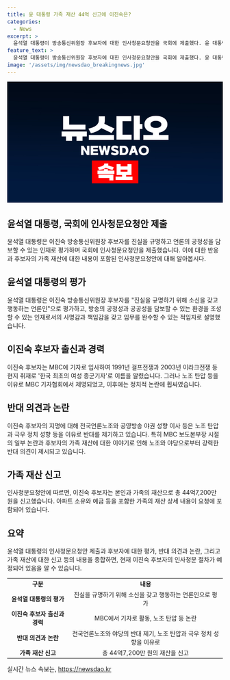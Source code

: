 ```yaml
---
title: 윤 대통령 가족 재산 44억 신고에 이진숙은?
categories:
  - News
excerpt: >
  윤석열 대통령이 방송통신위원장 후보자에 대한 인사청문요청안을 국회에 제출했다. 윤 대통령은 후보자를 진실을 규명하기 위해 소신을 갖고 행동하는 언론인으로 평가했으며, 공정성과 공공성을 담보할 수 있는 적임자로 소개했다. 하지만 후보자의 노조 탄압과 성향 등을 이유로 논란이 일고 있으며, 언론노조는 자진사퇴를 요구하고 있다. 후보자는 가족 재산으로 총 44억7,200만 원을 신고했는데, 이 중에는 14억2,900만 원 상당의 아파트 소유도 포함돼 있다.
feature_text: >
  윤석열 대통령이 방송통신위원장 후보자에 대한 인사청문요청안을 국회에 제출했다. 윤 대통령은 후보자를 진실을 규명하기 위해 소신을 갖고 행동하는 언론인으로 평가했으며, 공정성과 공공성을 담보할 수 있는 적임자로 소개했다. 하지만 후보자의 노조 탄압과 성향 등을 이유로 논란이 일고 있으며, 언론노조는 자진사퇴를 요구하고 있다. 후보자는 가족 재산으로 총 44억7,200만 원을 신고했는데, 이 중에는 14억2,900만 원 상당의 아파트 소유도 포함돼 있다.
image: '/assets/img/newsdao_breakingnews.jpg'
---
```


<p><img src="/assets/img/newsdao_breakingnews.jpg" alt="flaretime 속보" /></p>

<h2 data-ke-size="size26">윤석열 대통령, 국회에 인사청문요청안 제출</h2>

<p data-ke-size="size16">윤석열 대통령은 이진숙 방송통신위원장 후보자를 진실을 규명하고 언론의 공정성을 담보할 수 있는 인재로 평가하며 국회에 인사청문요청안을 제출했습니다. 이에 대한 반응과 후보자의 가족 재산에 대한 내용이 포함된 인사청문요청안에 대해 알아봅시다.</p>

<h2 data-ke-size="size26">윤석열 대통령의 평가</h2>

<p data-ke-size="size16">윤석열 대통령은 이진숙 방송통신위원장 후보자를 "진실을 규명하기 위해 소신을 갖고 행동하는 언론인"으로 평가하고, 방송의 공정성과 공공성을 담보할 수 있는 환경을 조성할 수 있는 인재로서의 사명감과 책임감을 갖고 임무를 완수할 수 있는 적임자로 설명했습니다.</p>

<h2 data-ke-size="size26">이진숙 후보자 출신과 경력</h2>

<p data-ke-size="size16">이진숙 후보자는 MBC에 기자로 입사하여 1991년 걸프전쟁과 2003년 이라크전쟁 등 현지 취재로 '한국 최초의 여성 종군기자'로 이름을 알렸습니다. 그러나 노조 탄압 등을 이유로 MBC 기자협회에서 제명되었고, 이후에는 정치적 논란에 휩싸였습니다.</p>

<h2 data-ke-size="size26">반대 의견과 논란</h2>

<p data-ke-size="size16">이진숙 후보자의 지명에 대해 전국언론노조와 공영방송 야권 성향 이사 등은 노조 탄압과 극우 정치 성향 등을 이유로 반대를 제기하고 있습니다. 특히 MBC 보도본부장 시절의 일부 논란과 후보자의 가족 재산에 대한 이야기로 인해 노조와 야당으로부터 강력한 반대 의견이 제시되고 있습니다.</p>

<h2 data-ke-size="size26">가족 재산 신고</h2>

<p data-ke-size="size16">인사청문요청안에 따르면, 이진숙 후보자는 본인과 가족의 재산으로 총 44억7,200만 원을 신고했습니다. 아파트 소유와 예금 등을 포함한 가족의 재산 상세 내용이 요청에 포함되어 있습니다.</p>

<h2 data-ke-size="size26">요약</h2>

<p data-ke-size="size16">윤석열 대통령의 인사청문요청안 제출과 후보자에 대한 평가, 반대 의견과 논란, 그리고 가족 재산에 대한 신고 등의 내용을 종합하면, 현재 이진숙 후보자의 인사청문 절차가 예정되어 있음을 알 수 있습니다.</p>

<table>
    <tbody>
        <tr>
            <td style="text-align: center; height: 17px;"><b>구분</b></td>
            <td style="text-align: center;"><b>내용</b></td>
        </tr>
        <tr>
            <td style="text-align: center; height: 17px;"><b>윤석열 대통령의 평가</b></td>
            <td style="text-align: center;">진실을 규명하기 위해 소신을 갖고 행동하는 언론인으로 평가</td>
        </tr>
        <tr>
            <td style="text-align: center; height: 17px;"><b>이진숙 후보자 출신과 경력</b></td>
            <td style="text-align: center;">MBC에서 기자로 활동, 노조 탄압 등 논란</td>
        </tr>
        <tr>
            <td style="text-align: center; height: 17px;"><b>반대 의견과 논란</b></td>
            <td style="text-align: center;">전국언론노조와 야당의 반대 제기, 노조 탄압과 극우 정치 성향을 이유로</td>
        </tr>
        <tr>
            <td style="text-align: center; height: 17px;"><b>가족 재산 신고</b></td>
            <td style="text-align: center;">총 44억7,200만 원의 재산을 신고</td>
        </tr>
    </tbody>
</table>
실시간 뉴스 속보는, <a href="https://newsdao.kr" rel="dofollow">https://newsdao.kr</a>


